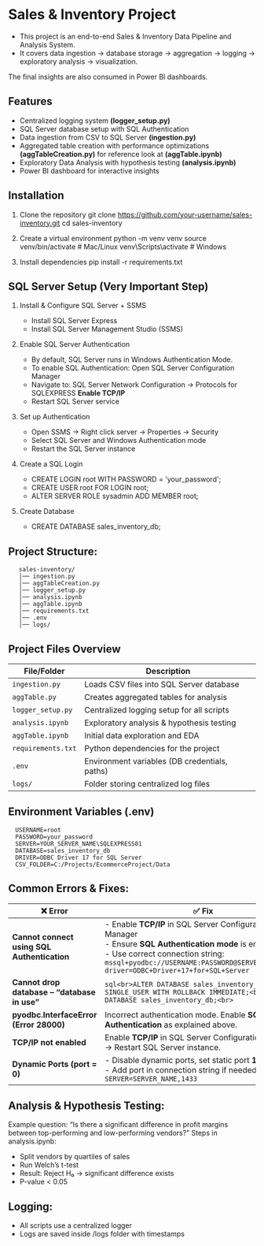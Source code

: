 # **Sales & Inventory Project**

- This project is an end-to-end Sales & Inventory Data Pipeline and Analysis System.
- It covers data ingestion → database storage → aggregation → logging → exploratory analysis → visualization.

The final insights are also consumed in Power BI dashboards.
 
## **Features**

- Centralized logging system **(logger_setup.py)**
- SQL Server database setup with SQL Authentication
- Data ingestion from CSV to SQL Server **(ingestion.py)**
- Aggregated table creation with performance optimizations **(aggTableCreation.py)** for reference look at **(aggTable.ipynb)**
- Exploratory Data Analysis with hypothesis testing **(analysis.ipynb)**
- Power BI dashboard for interactive insights

## **Installation**
1. Clone the repository
git clone https://github.com/your-username/sales-inventory.git
cd sales-inventory

2. Create a virtual environment
python -m venv venv
source venv/bin/activate    # Mac/Linux
venv\Scripts\activate       # Windows

3. Install dependencies
pip install -r requirements.txt

## **SQL Server Setup** (Very Important Step)
1. Install & Configure SQL Server + SSMS
      - Install SQL Server Express
      - Install SQL Server Management Studio (SSMS)

2. Enable SQL Server Authentication
      - By default, SQL Server runs in Windows Authentication Mode.
      - To enable SQL Authentication: Open SQL Server Configuration Manager
      - Navigate to: SQL Server Network Configuration → Protocols for SQLEXPRESS **Enable TCP/IP**
      - Restart SQL Server service
   
3. Set up Authentication
      - Open SSMS → Right click server → Properties → Security
      - Select SQL Server and Windows Authentication mode
      - Restart the SQL Server instance

4. Create a SQL Login
     - CREATE LOGIN root WITH PASSWORD = 'your_password';
     - CREATE USER root FOR LOGIN root;
     - ALTER SERVER ROLE sysadmin ADD MEMBER root;

5. Create Database
    - CREATE DATABASE sales_inventory_db;


## **Project Structure:**
       sales-inventory/
       │── ingestion.py
       │── aggTableCreation.py
       │── logger_setup.py
       │── analysis.ipynb
       │── aggTable.ipynb
       │── requirements.txt
       │── .env
       │── logs/


## Project Files Overview

| File/Folder           | Description                                      |
|-----------------------|--------------------------------------------------|
| `ingestion.py`        | Loads CSV files into SQL Server database         |
| `aggTable.py`         | Creates aggregated tables for analysis           |
| `logger_setup.py`     | Centralized logging setup for all scripts        |
| `analysis.ipynb`      | Exploratory analysis & hypothesis testing        |
| `aggTable.ipynb` | Initial data exploration and EDA                 |
| `requirements.txt`    | Python dependencies for the project              |
| `.env`                | Environment variables (DB credentials, paths)    |
| `logs/`               | Folder storing centralized log files             |

## **Environment Variables (.env)**
      USERNAME=root
      PASSWORD=your_password
      SERVER=YOUR_SERVER_NAME\SQLEXPRESS01
      DATABASE=sales_inventory_db
      DRIVER=ODBC Driver 17 for SQL Server
      CSV_FOLDER=C:/Projects/EcommerceProject/Data

## **Common Errors & Fixes:**
| ❌ Error | ✅ Fix |
|----------|--------|
| **Cannot connect using SQL Authentication** | - Enable **TCP/IP** in SQL Server Configuration Manager <br> - Ensure **SQL Authentication mode** is enabled <br> - Use correct connection string:<br>`mssql+pyodbc://USERNAME:PASSWORD@SERVER/DATABASE?driver=ODBC+Driver+17+for+SQL+Server` |
| **Cannot drop database – “database in use”** | ```sql<br>ALTER DATABASE sales_inventory_db SET SINGLE_USER WITH ROLLBACK IMMEDIATE;<br>DROP DATABASE sales_inventory_db;<br>``` |
| **pyodbc.InterfaceError (Error 28000)** | Incorrect authentication mode. Enable **SQL Server Authentication** as explained above. |
| **TCP/IP not enabled** | Enable **TCP/IP** in SQL Server Configuration Manager → Restart SQL Server instance. |
| **Dynamic Ports (port = 0)** | - Disable dynamic ports, set static port **1433** <br> - Add port in connection string if needed:<br>`SERVER=SERVER_NAME,1433` |



## **Analysis & Hypothesis Testing:**

Example question:
“Is there a significant difference in profit margins between top-performing and low-performing vendors?”
Steps in analysis.ipynb:
   - Split vendors by quartiles of sales
   - Run Welch’s t-test
   - Result: Reject H₀ → significant difference exists
   - P-value < 0.05


## **Logging:**
   - All scripts use a centralized logger
   - Logs are saved inside /logs folder with timestamps
